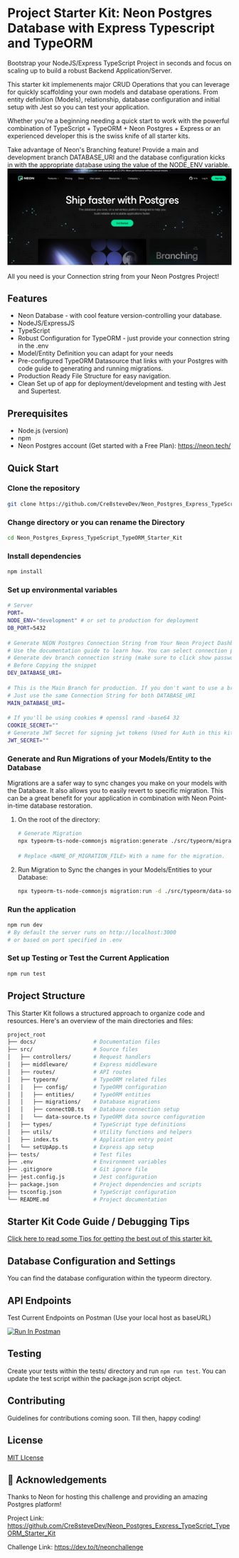 # Project Starter Kit: Neon Postgres Database with Express Typescript and TypeORM

Bootstrap your NodeJS/Express TypeScript Project in seconds and focus on scaling up to build a robust Backend Application/Server.

This starter kit implemenents major CRUD Operations that you can leverage for quickly scaffolding your own models and database operations. From entity definition (Models), relationship, database configuration and initial setup with Jest so you can test your application.

Whether you're a beginning needing a quick start to work with the powerful combination of TypeScript + TypeORM + Neon Postgres + Express or an experienced developer this is the swiss knife of all starter kits.

Take advantage of Neon's Branching feature! Provide a main and development branch DATABASE_URI and the database configuration kicks in with the appropriate database using the value of the NODE_ENV variable.
![Neon Postgres](image.png)

All you need is your Connection string from your Neon Postgres Project!

## Features

- Neon Database - with cool feature version-controlling your database.
- NodeJS/ExpressJS
- TypeScript
- Robust Configuration for TypeORM - just provide your connection string in the .env
- Model/Entity Definition you can adapt for your needs
- Pre-configured TypeORM Datasource that links with your Postgres with code guide to generating and running migrations.
- Production Ready File Structure for easy navigation.
- Clean Set up of app for deployment/development and testing with Jest and Supertest.

## Prerequisites

- Node.js (version)
- npm
- Neon Postgres account (Get started with a Free Plan): <https://neon.tech/>

## Quick Start

### Clone the repository

```bash
git clone https://github.com/Cre8steveDev/Neon_Postgres_Express_TypeScript_TypeORM_Starter_Kit.git
```

### Change directory or you can rename the Directory

```bash
cd Neon_Postgres_Express_TypeScript_TypeORM_Starter_Kit
```

### Install dependencies

```bash
npm install
```

### Set up environmental variables

```bash
# Server
PORT=
NODE_ENV="development" # or set to production for deployment
DB_PORT=5432

# Generate NEON Postgres Connection String from Your Neon Project Dashboard
# Use the documentation guide to learn how. You can select connection pooling.
# Generate dev branch connection string (make sure to click show password)
# Before Copying the snippet
DEV_DATABASE_URI=

# This is the Main Branch for production. If you don't want to use a branch
# Just use the same Connection String for both DATABASE_URI
MAIN_DATABASE_URI=

# If you'll be using cookies # openssl rand -base64 32
COOKIE_SECRET=""
# Generate JWT Secret for signing jwt tokens (Used for Auth in this kit)
JWT_SECRET=""

```

### Generate and Run Migrations of your Models/Entity to the Database

Migrations are a safer way to sync changes you make on your models with the Database. It also allows you to easily revert to specific migration. This can be a great benefit for your application in combination with Neon Point-in-time database restoration.

1. On the root of the directory:

   ```bash
   # Generate Migration
   npx typeorm-ts-node-commonjs migration:generate ./src/typeorm/migrations/<NAME_OF_MIGRATION_FILE> -d ./src/typeorm/data-source.ts

   # Replace <NAME_OF_MIGRATION_FILE> With a name for the migration.

   ```

2. Run Migration to Sync the changes in your Models/Entities to your Database:

   ```bash
   npx typeorm-ts-node-commonjs migration:run -d ./src/typeorm/data-source.ts

   ```

### Run the application

```bash
npm run dev
# By default the server runs on http://localhost:3000
# or based on port specified in .env
```

### Set up Testing or Test the Current Application

```bash
npm run test
```

## Project Structure

This Starter Kit follows a structured approach to organize code and resources. Here's an overview of the main directories and files:

```bash
project_root
├── docs/                  # Documentation files
├── src/                   # Source files
│   ├── controllers/       # Request handlers
│   ├── middleware/        # Express middleware
│   ├── routes/            # API routes
│   ├── typeorm/           # TypeORM related files
│   │   ├── config/        # TypeORM configuration
│   │   ├── entities/      # TypeORM entities
│   │   ├── migrations/    # Database migrations
│   │   ├── connectDB.ts   # Database connection setup
│   │   └── data-source.ts # TypeORM data source configuration
│   ├── types/             # TypeScript type definitions
│   ├── utils/             # Utility functions and helpers
│   ├── index.ts           # Application entry point
│   └── setUpApp.ts        # Express app setup
├── tests/                 # Test files
├── .env                   # Environment variables
├── .gitignore             # Git ignore file
├── jest.config.js         # Jest configuration
├── package.json           # Project dependencies and scripts
├── tsconfig.json          # TypeScript configuration
└── README.md              # Project documentation
```

## Starter Kit Code Guide / Debugging Tips

[Click here to read some Tips for getting the best out of this starter kit.](./docs/README.md)

## Database Configuration and Settings

You can find the database configuration within the typeorm directory.

## API Endpoints

Test Current Endpoints on Postman (Use your local host as baseURL)

[<img src="https://run.pstmn.io/button.svg" alt="Run In Postman" style="width: 128px; height: 32px;">](https://app.getpostman.com/run-collection/31522917-54350f46-dd5e-4a62-9dc2-4346a7879692?action=collection%2Ffork&source=rip_markdown&collection-url=entityId%3D31522917-54350f46-dd5e-4a62-9dc2-4346a7879692%26entityType%3Dcollection%26workspaceId%3D212c8589-8dd4-4f19-9a53-e77403c6c7d9)

## Testing

Create your tests within the tests/ directory and run `npm run test`. You can update the test script within the package.json script object.

## Contributing

Guidelines for contributions coming soon. Till then, happy coding!

## License

[MIT LIcense](./LICENSE)

## 🙏 Acknowledgements

Thanks to Neon for hosting this challenge and providing an amazing Postgres platform!

Project Link: <https://github.com/Cre8steveDev/Neon_Postgres_Express_TypeScript_TypeORM_Starter_Kit>

Challenge Link: <https://dev.to/t/neonchallenge>

